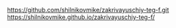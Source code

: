 https://github.com/shilnikovmike/zakrivayuschiy-teg-f.git
https://shilnikovmike.github.io/zakrivayuschiy-teg-f/